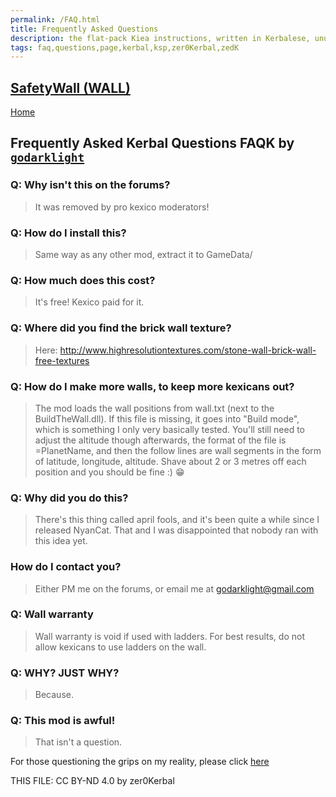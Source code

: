 ```yaml
---
permalink: /FAQ.html
title: Frequently Asked Questions
description: the flat-pack Kiea instructions, written in Kerbalese, unusally present
tags: faq,questions,page,kerbal,ksp,zer0Kerbal,zedK
---
```

<!-- FAKQ.md v1.1.0.0
SafetyWall (WALL)
created: 01 Apr 2022
updated: 01 Apr 2023

TEMPLATE: FAKQ.md v1.0.0.0
created: 01 Apr 2022
updated: 01 Apr 2023
-->

## [SafetyWall (WALL)][mod]

[Home](/index.md)

## Frequently Asked Kerbal Questions **FAQK** by [`godarklight`][godarklight]

### Q: Why isn't this on the forums?

>It was removed by pro kexico moderators!

### Q: How do I install this?

>Same way as any other mod, extract it to GameData/

### Q: How much does this cost?

>It's free! Kexico paid for it.

### Q: Where did you find the brick wall texture?

>Here: http://www.highresolutiontextures.com/stone-wall-brick-wall-free-textures

### Q: How do I make more walls, to keep more kexicans out?

>The mod loads the wall positions from wall.txt (next to the BuildTheWall.dll). If this file is missing, it goes into "Build mode", which is something I only very basically tested. You'll still need to adjust the altitude though afterwards, the format of the file is =PlanetName, and then the follow lines are wall segments in the form of latitude, longitude, altitude. Shave about 2 or 3 metres off each position and you should be fine :) 😁

### Q: Why did you do this?

>There's this thing called april fools, and it's been quite a while since I released NyanCat. That and I was disappointed that nobody ran with this idea yet.

### How do I contact you?

>Either PM me on the forums, or email me at godarklight@gmail.com

### Q: Wall warranty

>Wall warranty is void if used with ladders. For best results, do not allow kexicans to use ladders on the wall.

### Q: WHY? JUST WHY?

>Because.

### Q: This mod is awful!

>That isn't a question.

For those questioning the grips on my reality, please click [here](https://forum.kerbalspaceprogram.com/)

[godarklight]: https://forum.kerbalspaceprogram.com/index.php?/profile/92588-*/ "godarklight"

THIS FILE: CC BY-ND 4.0 by zer0Kerbal

[mod]: https://www.curseforge.com/kerbal/ksp-mods/SafetyWall "SafetyWall (WALL)"

